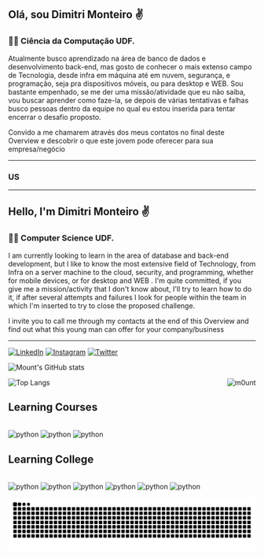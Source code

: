 ## Olá, sou Dimitri Monteiro ✌️

### 👨‍🎓 Ciência da Computação UDF.

Atualmente busco aprendizado na área de banco de dados e desenvolvimento back-end, mas gosto de conhecer o mais extenso campo de Tecnologia, desde infra em máquina até em nuvem, segurança, e programação, seja pra dispositivos móveis, ou para desktop e WEB.
Sou bastante empenhado, se me der uma missão/atividade que eu não saiba, vou buscar aprender como faze-la, se depois de várias tentativas e falhas busco pessoas dentro da equipe no qual eu estou inserida para tentar encerrar o desafio proposto.

Convido a me chamarem através dos meus contatos no final deste Overview e descobrir o que este jovem pode oferecer para sua empresa/negócio

--------

### US

-------

## Hello, I'm Dimitri Monteiro ✌️

### 👨‍🎓 Computer Science UDF.

I am currently looking to learn in the area of ​​database and back-end development, but I like to know the most extensive field of Technology, from Infra on a server machine to the cloud, security, and programming, whether for mobile devices, or for desktop and WEB .
I'm quite committed, if you give me a mission/activity that I don't know about, I'll try to learn how to do it, if after several attempts and failures I look for people within the team in which I'm inserted to try to close the proposed challenge.

I invite you to call me through my contacts at the end of this Overview and find out what this young man can offer for your company/business

-------

[![LinkedIn](https://img.shields.io/badge/LinkedIn-0077B5?style=for-the-badge&logo=linkedin&logoColor=white)](https://www.linkedin.com/in/mountt/)
[![Instagram](https://img.shields.io/badge/Instagram-E4405F?style=for-the-badge&logo=instagram&logoColor=white)](https://www.instagram.com/fpsm0unt/)
[![Twitter](https://img.shields.io/badge/Twitter-1DA1F2?style=for-the-badge&logo=twitter&logoColor=white)](https://twitter.com/fpsm0unt/)

![Mount's GitHub stats](https://github-readme-stats.vercel.app/api?username=fpsmount&show_icons=true&theme=dracula)


![Top Langs](https://github-readme-stats.vercel.app/api/top-langs/?username=fpsmount&layout=compact&show_icons=true&theme=dracula)
<img align="right" alt="m0unt" src="https://cdn.discordapp.com/attachments/1041513023346573342/1121598315109306378/picasion.com_568c4cf4aa74783ea4bab303116e7c66.gif">

## Learning Courses

<div style = "display: inline_block"><br/>
    <img align="" alt="python" src="https://img.shields.io/badge/Python-3776AB?style=for-the-badge&logo=python&logoColor=white"/>
    <img align="" alt="python" src="https://img.shields.io/badge/JavaScript-F7DF1E?style=for-the-badge&logo=javascript&logoColor=black"/>
    <img align="" alt="python" src="https://img.shields.io/badge/MongoDB-4EA94B?style=for-the-badge&logo=mongodb&logoColor=white"/>
</div>

## Learning College

<div style = "display: inline_block"><br/>
    <img align="" alt="python" src="https://img.shields.io/badge/C%2B%2B-00599C?style=for-the-badge&logo=c%2B%2B&logoColor=white"/>
    <img align="" alt="python" src="https://img.shields.io/badge/Java-ED8B00?style=for-the-badge&logo=openjdk&logoColor=white"/>
    <img align="" alt="python" src="https://img.shields.io/badge/PHP-777BB4?style=for-the-badge&logo=php&logoColor=white"/>
    <img align="" alt="python" src="https://img.shields.io/badge/Node.js-43853D?style=for-the-badge&logo=node.js&logoColor=white"/>
    <img align="" alt="python" src="https://img.shields.io/badge/HTML5-E34F26?style=for-the-badge&logo=html5&logoColor=white"/>
    <img align="" alt="python" src="https://img.shields.io/badge/CSS3-1572B6?style=for-the-badge&logo=css3&logoColor=white"/>
</div>

<div align="center">

 ![Snake animation](https://github.com/fpsmount/fpsmount/blob/output/github-contribution-grid-snake.svg)
  
</div>
